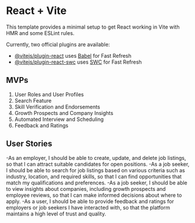 # React + Vite

This template provides a minimal setup to get React working in Vite with HMR and some ESLint rules.

Currently, two official plugins are available:

- [@vitejs/plugin-react](https://github.com/vitejs/vite-plugin-react/blob/main/packages/plugin-react/README.md) uses [Babel](https://babeljs.io/) for Fast Refresh
- [@vitejs/plugin-react-swc](https://github.com/vitejs/vite-plugin-react-swc) uses [SWC](https://swc.rs/) for Fast Refresh



## MVPs
1. User Roles and User Profiles
2. Search Feature
3. Skill Verification and Endorsements
4. Growth Prospects and Company Insights
5. Automated Interview and Scheduling
6. Feedback and Ratings

## User Stories
-As an employer, I should be able to create, update, and delete job listings, so that I can attract suitable candidates for open positions.
-As a job seeker, I should be able to search for job listings based on various criteria such as industry, location, and required skills, so that I can find opportunities that match my qualifications and preferences.
-As a job seeker, I should be able to view insights about companies, including growth prospects and employee reviews, so that I can make informed decisions about where to apply.
-As a user, I should be able to provide feedback and ratings for employers or job seekers I have interacted with, so that the platform maintains a high level of trust and quality.